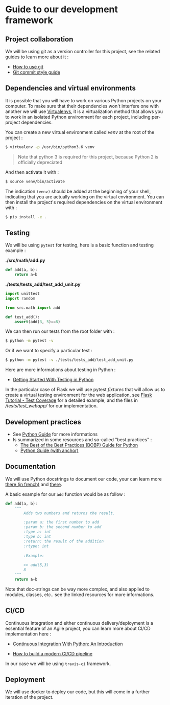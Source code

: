 # Guide to our development framework

## Project collaboration

We will be using git as a version controller for this project, see the related guides to learn more about it :

- [How to use git](./guide-git/guide-git-usage-fr.md)
- [Git commit style guide](./guide-git/guide-git-style-fr.md)

## Dependencies and virtual environments

It is possible that you will have to work on various Python projects on your computer. To make sure that their dependencies won't interfere one with another we will use [Virtualenvs](https://docs.python-guide.org/dev/virtualenvs/), it is a virtualization method that allows you to work in an isolated Python environment for each project, including per-project dependencies.

You can create a new virtual environment called *venv* at the root of the project :

```bash
$ virtualenv -p /usr/bin/python3.6 venv
```

> Note that python 3 is required for this project, because Python 2 is  officially depreciated

And then activate it with :

```bash
$ source venv/bin/activate
```

The indication `(venv)` should be added at the beginning of your shell, indicating that you are actually working on the virtual environment. You can then install the project's required dependencies on the virtual environment with :

```bash
$ pip install -e .
```

## Testing

We will be using `pytest` for testing, here is a basic function and testing example :

**./src/math/add.py**

```python
def add(a, b):
	return a+b 
```

**./tests/tests_add/test_add_unit.py**

```python
import unittest
import random

from src.math import add

def test_add():
    assert(add(3, 5)==8)
```

We can then run our tests from the root folder with :

```bash
$ python -m pytest -v
```

Or if we want to specify a particular test :

```bash
$ python -m pytest -v ./tests/tests_add/test_add_unit.py
```

Here are more informations about testing in Python :

- [Getting Started With Testing in Python](https://realpython.com/python-testing/)

In the particular case of Flask we will use pytest *fixtures* that will allow us to create a virtual testing environment for  the web application, see [Flask Tutorial - Test Coverage](https://flask.palletsprojects.com/en/1.1.x/tutorial/tests/) for a detailed example, and the files  in */tests/test_webapp/* for our implementation.

## Development practices

- See [Python Guide](../guide-python/guide-python.md) for more informations
- Is summarized in some resources and so-called "best practices" :
  - [The Best of the Best Practices (BOBP) Guide for Python](https://gist.github.com/sloria/7001839)
  - [Python Guide (with anchor)](https://github.com/realpython/python-guide/blob/master/docs/writing/structure.rst#structure-of-code-is-key)

## Documentation

We will use Python docstrings to document our code, your can learn more [there (in french)](http://sametmax.com/les-docstrings/) and [there](https://www.geeksforgeeks.org/python-docstrings/).

A basic example for our `add` function would be as follow :

```python
def add(a, b):
    """
    	Adds two numbers and returns the result.

        :param a: the first number to add
        :param b: the second number to add
        :type a: int
       	:type b: int
       	:return: the result of the addition
       	:rtype: int
       	
       	:Example:
       	
       	>> add(5,3)
       	8	
    """
	return a+b 
```

Note that doc-strings can be way more complex, and also applied to modules, classes, etc.. see the linked resources for more informations.

## CI/CD

Continuous integration and either continuous delivery/deployment is a essential feature of an Agile project, you can learn more about CI/CD implementation here :

- [Continuous Integration With Python: An Introduction](https://realpython.com/python-continuous-integration/)

- [How to build a modern CI/CD pipeline](https://medium.com/bettercode/how-to-build-a-modern-ci-cd-pipeline-5faa01891a5b)

In our case we will be using `travis-ci` framework.

## Deployment

We will use docker to deploy our code, but this will come in a further iteration of the project.
